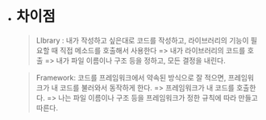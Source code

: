 

- # 차이점
	> LIbrary : 내가 작성하고 싶은대로 코드를 작성하고, 라이브러리의 기능이 필요할 때 직접 메소드를 호출해서 사용한다
	> => 내가 라이브러리의 코드를 호출
	> => 내가 파일 이름이나 구조 등을 정하고, 모든 결정을 내린다.
	
	>Framework: 코드를 프레임워크에서 약속된 방식으로 잘 적으면, 프레임워크가 내 코드를 불러와서 동작하게 한다.
	>=> 프레임워크가 내 코드를 호출한다.
	>=> 나는 파일 이름이나 구조 등을 프레임워크가 정한 규칙에 따라 만들고 따른다.